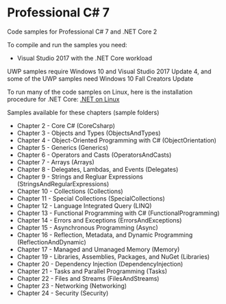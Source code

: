 # Professional C# 7

Code samples for Professional C# 7 and .NET Core 2

To compile and run the samples you need:

* Visual Studio 2017 with the .NET Core workload

UWP samples require Windows 10 and Visual Studio 2017 Update 4, and some of the UWP samples need Windows 10 Fall Creators Update

To run many of the code samples on Linux, here is the installation procedure for .NET Core: [.NET on Linux](https://www.microsoft.com/net/core#linuxredhat)

Samples available for these chapters (sample folders)

* Chapter 2 - Core C# (CoreCsharp)
* Chapter 3 - Objects and Types (ObjectsAndTypes)
* Chapter 4 - Object-Oriented Programming with C# (ObjectOrientation)
* Chapter 5 - Generics (Generics)
* Chapter 6 - Operators and Casts (OperatorsAndCasts)
* Chapter 7 - Arrays (Arrays)
* Chapter 8 - Delegates, Lambdas, and Events (Delegates)
* Chapter 9 - Strings and Regluar Expressions (StringsAndRegularExpressions)
* Chapter 10 - Collections (Collections)
* Chapter 11 - Special Collections (SpecialCollections)
* Chapter 12 - Language Integrated Query (LINQ)
* Chapter 13 - Functional Programming with C# (FunctionalProgramming)
* Chapter 14 - Errors and Exceptions (ErrorsAndExceptions)
* Chapter 15 - Asynchronous Programming (Async)
* Chapter 16 - Reflection, Metadata, and Dynamic Programming (ReflectionAndDynamic)
* Chapter 17 - Managed and Umanaged Memory (Memory)
* Chapter 19 - Libraries, Assemblies, Packages, and NuGet (Libraries)
* Chapter 20 - Dependency Injection (DependencyInjection)
* Chapter 21 - Tasks and Parallel Programming (Tasks)
* Chapter 22 - Files and Streams (FilesAndStreams)
* Chapter 23 - Networking (Networking)
* Chapter 24 - Security (Security)

